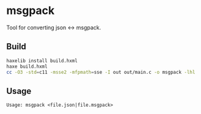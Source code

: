 # msgpack

Tool for converting json <-> msgpack.


## Build

```sh
haxelib install build.hxml
haxe build.hxml
cc -O3 -std=c11 -msse2 -mfpmath=sse -I out out/main.c -o msgpack -lhl
```


## Usage

    Usage: msgpack <file.json|file.msgpack>

